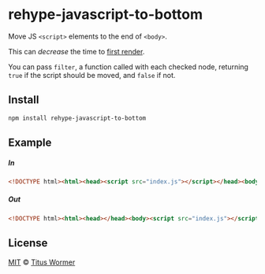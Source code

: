 <!--This file is generated by `build-packages.js`-->

# rehype-javascript-to-bottom

Move JS `<script>` elements to the end of `<body>`.

This can _decrease_ the time to [first
render](https://developer.yahoo.com/performance/rules.html#js_bottom).

You can pass `filter`, a function called with each checked node,
returning `true` if the script should be moved, and `false` if not.

## Install

```sh
npm install rehype-javascript-to-bottom
```

## Example

##### In

```html
<!DOCTYPE html><html><head><script src="index.js"></script></head><body></body></html>
```

##### Out

```html
<!DOCTYPE html><html><head></head><body><script src="index.js"></script></body></html>
```

## License

[MIT](https://github.com/rehypejs/rehype-minify/blob/master/LICENSE) © [Titus Wormer](http://wooorm.com)
